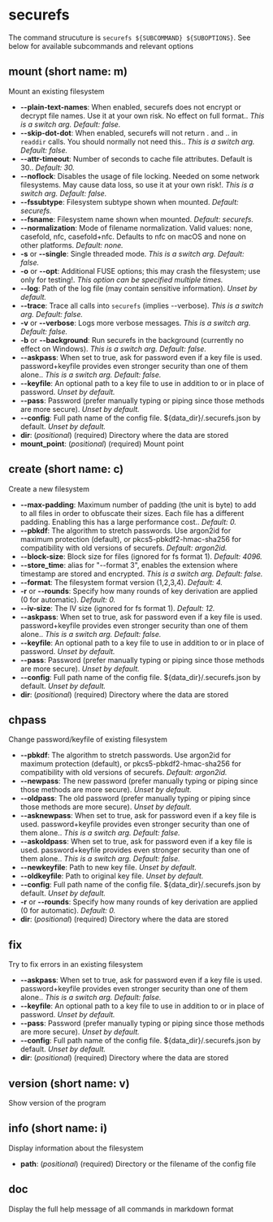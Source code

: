 # securefs
The command strucuture is `securefs ${SUBCOMMAND} ${SUBOPTIONS}`.
See below for available subcommands and relevant options

## mount (short name: m)
Mount an existing filesystem

- **--plain-text-names**: When enabled, securefs does not encrypt or decrypt file names. Use it at your own risk. No effect on full format.. *This is a switch arg. Default: false.*
- **--skip-dot-dot**: When enabled, securefs will not return . and .. in `readdir` calls. You should normally not need this.. *This is a switch arg. Default: false.*
- **--attr-timeout**: Number of seconds to cache file attributes. Default is 30.. *Default: 30.*
- **--noflock**: Disables the usage of file locking. Needed on some network filesystems. May cause data loss, so use it at your own risk!. *This is a switch arg. Default: false.*
- **--fssubtype**: Filesystem subtype shown when mounted. *Default: securefs.*
- **--fsname**: Filesystem name shown when mounted. *Default: securefs.*
- **--normalization**: Mode of filename normalization. Valid values: none, casefold, nfc, casefold+nfc. Defaults to nfc on macOS and none on other platforms. *Default: none.*
- **-s** or **--single**: Single threaded mode. *This is a switch arg. Default: false.*
- **-o** or **--opt**: Additional FUSE options; this may crash the filesystem; use only for testing!. *This option can be specified multiple times.*
- **--log**: Path of the log file (may contain sensitive information). *Unset by default.*
- **--trace**: Trace all calls into `securefs` (implies --verbose). *This is a switch arg. Default: false.*
- **-v** or **--verbose**: Logs more verbose messages. *This is a switch arg. Default: false.*
- **-b** or **--background**: Run securefs in the background (currently no effect on Windows). *This is a switch arg. Default: false.*
- **--askpass**: When set to true, ask for password even if a key file is used. password+keyfile provides even stronger security than one of them alone.. *This is a switch arg. Default: false.*
- **--keyfile**: An optional path to a key file to use in addition to or in place of password. *Unset by default.*
- **--pass**: Password (prefer manually typing or piping since those methods are more secure). *Unset by default.*
- **--config**: Full path name of the config file. ${data_dir}/.securefs.json by default. *Unset by default.*
- **dir**: (*positional*) (required)  Directory where the data are stored
- **mount_point**: (*positional*) (required)  Mount point
## create (short name: c)
Create a new filesystem

- **--max-padding**: Maximum number of padding (the unit is byte) to add to all files in order to obfuscate their sizes. Each file has a different padding. Enabling this has a large performance cost.. *Default: 0.*
- **--pbkdf**: The algorithm to stretch passwords. Use argon2id for maximum protection (default), or pkcs5-pbkdf2-hmac-sha256 for compatibility with old versions of securefs. *Default: argon2id.*
- **--block-size**: Block size for files (ignored for fs format 1). *Default: 4096.*
- **--store_time**: alias for "--format 3", enables the extension where timestamp are stored and encrypted. *This is a switch arg. Default: false.*
- **--format**: The filesystem format version (1,2,3,4). *Default: 4.*
- **-r** or **--rounds**: Specify how many rounds of key derivation are applied (0 for automatic). *Default: 0.*
- **--iv-size**: The IV size (ignored for fs format 1). *Default: 12.*
- **--askpass**: When set to true, ask for password even if a key file is used. password+keyfile provides even stronger security than one of them alone.. *This is a switch arg. Default: false.*
- **--keyfile**: An optional path to a key file to use in addition to or in place of password. *Unset by default.*
- **--pass**: Password (prefer manually typing or piping since those methods are more secure). *Unset by default.*
- **--config**: Full path name of the config file. ${data_dir}/.securefs.json by default. *Unset by default.*
- **dir**: (*positional*) (required)  Directory where the data are stored
## chpass
Change password/keyfile of existing filesystem

- **--pbkdf**: The algorithm to stretch passwords. Use argon2id for maximum protection (default), or pkcs5-pbkdf2-hmac-sha256 for compatibility with old versions of securefs. *Default: argon2id.*
- **--newpass**: The new password (prefer manually typing or piping since those methods are more secure). *Unset by default.*
- **--oldpass**: The old password (prefer manually typing or piping since those methods are more secure). *Unset by default.*
- **--asknewpass**: When set to true, ask for password even if a key file is used. password+keyfile provides even stronger security than one of them alone.. *This is a switch arg. Default: false.*
- **--askoldpass**: When set to true, ask for password even if a key file is used. password+keyfile provides even stronger security than one of them alone.. *This is a switch arg. Default: false.*
- **--newkeyfile**: Path to new key file. *Unset by default.*
- **--oldkeyfile**: Path to original key file. *Unset by default.*
- **--config**: Full path name of the config file. ${data_dir}/.securefs.json by default. *Unset by default.*
- **-r** or **--rounds**: Specify how many rounds of key derivation are applied (0 for automatic). *Default: 0.*
- **dir**: (*positional*) (required)  Directory where the data are stored
## fix
Try to fix errors in an existing filesystem

- **--askpass**: When set to true, ask for password even if a key file is used. password+keyfile provides even stronger security than one of them alone.. *This is a switch arg. Default: false.*
- **--keyfile**: An optional path to a key file to use in addition to or in place of password. *Unset by default.*
- **--pass**: Password (prefer manually typing or piping since those methods are more secure). *Unset by default.*
- **--config**: Full path name of the config file. ${data_dir}/.securefs.json by default. *Unset by default.*
- **dir**: (*positional*) (required)  Directory where the data are stored
## version (short name: v)
Show version of the program

## info (short name: i)
Display information about the filesystem

- **path**: (*positional*) (required)  Directory or the filename of the config file
## doc
Display the full help message of all commands in markdown format

